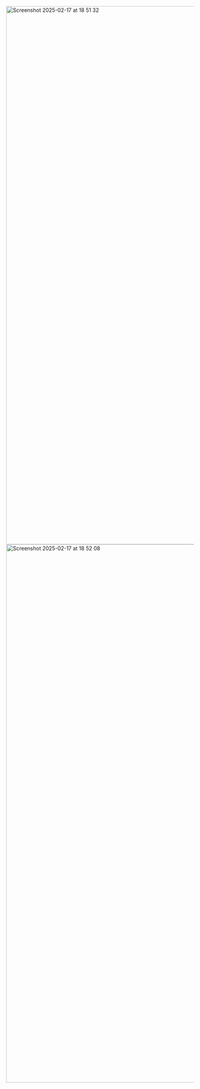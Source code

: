 <img width="1440" alt="Screenshot 2025-02-17 at 18 51 32" src="https://github.com/user-attachments/assets/03073110-df9f-4c96-a3d2-dcd89cd096b7" />
<img width="1440" alt="Screenshot 2025-02-17 at 18 52 08" src="https://github.com/user-attachments/assets/bde81764-1785-454a-bd32-a86cb02fd26c" />
